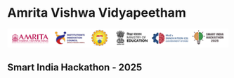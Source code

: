 # Amrita Vishwa Vidyapeetham

<p align="center">
    <img src="Assets/images/header.png" width=900 alt="header" />
</p>

## Smart India Hackathon - 2025
